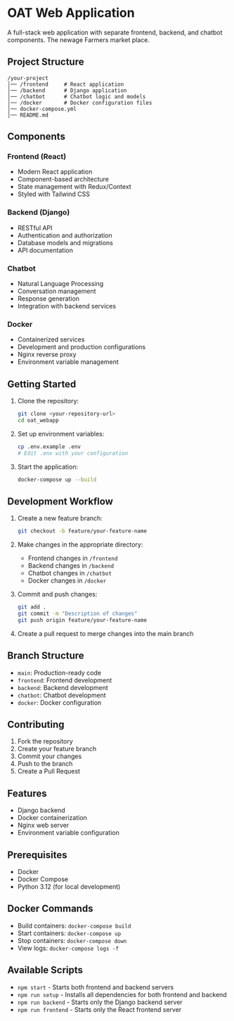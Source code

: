 # OAT Web Application

A full-stack web application with separate frontend, backend, and chatbot components. The newage Farmers market place.

## Project Structure

```
/your-project
│── /frontend     # React application
│── /backend      # Django application
│── /chatbot      # Chatbot logic and models
│── /docker       # Docker configuration files
│── docker-compose.yml
│── README.md
```

## Components

### Frontend (React)
- Modern React application
- Component-based architecture
- State management with Redux/Context
- Styled with Tailwind CSS

### Backend (Django)
- RESTful API
- Authentication and authorization
- Database models and migrations
- API documentation

### Chatbot
- Natural Language Processing
- Conversation management
- Response generation
- Integration with backend services

### Docker
- Containerized services
- Development and production configurations
- Nginx reverse proxy
- Environment variable management

## Getting Started

1. Clone the repository:
   ```bash
   git clone <your-repository-url>
   cd oat_webapp
   ```

2. Set up environment variables:
   ```bash
   cp .env.example .env
   # Edit .env with your configuration
   ```

3. Start the application:
   ```bash
   docker-compose up --build
   ```

## Development Workflow

1. Create a new feature branch:
   ```bash
   git checkout -b feature/your-feature-name
   ```

2. Make changes in the appropriate directory:
   - Frontend changes in `/frontend`
   - Backend changes in `/backend`
   - Chatbot changes in `/chatbot`
   - Docker changes in `/docker`

3. Commit and push changes:
   ```bash
   git add .
   git commit -m "Description of changes"
   git push origin feature/your-feature-name
   ```

4. Create a pull request to merge changes into the main branch

## Branch Structure

- `main`: Production-ready code
- `frontend`: Frontend development
- `backend`: Backend development
- `chatbot`: Chatbot development
- `docker`: Docker configuration

## Contributing

1. Fork the repository
2. Create your feature branch
3. Commit your changes
4. Push to the branch
5. Create a Pull Request



## Features

- Django backend
- Docker containerization
- Nginx web server
- Environment variable configuration

## Prerequisites

- Docker
- Docker Compose
- Python 3.12 (for local development)



## Docker Commands

- Build containers: `docker-compose build`
- Start containers: `docker-compose up`
- Stop containers: `docker-compose down`
- View logs: `docker-compose logs -f`

## Available Scripts

- `npm start` - Starts both frontend and backend servers
- `npm run setup` - Installs all dependencies for both frontend and backend
- `npm run backend` - Starts only the Django backend server
- `npm run frontend` - Starts only the React frontend server
